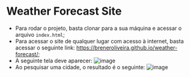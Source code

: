 # Weather Forecast Site
- Para rodar o projeto, basta clonar para a sua máquina e acessar o arquivo ```index.html```;
- Para acessar o site de qualquer lugar com acesso à internet, basta acessar o seguinte link: <a href="https://breneroliveira.github.io/weather-forecast/" target=_blank>https://breneroliveira.github.io/weather-forecast/</a>;
- A seguinte tela deve aparecer:
  ![image](https://github.com/breneroliveira/weather-forecast/assets/73718076/611a8686-fb6b-40f2-9f76-16a5c032c3d3)
- Ao pesquisar uma cidade, o resultado é o seguinte:
  ![image](https://github.com/breneroliveira/weather-forecast/assets/73718076/2c5861c9-2665-424b-917e-6c077975c220)
